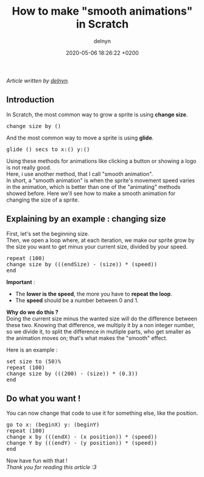 ﻿---
date: 2020-05-06 18:26:22 +0200
author: delnyn
title: How to make "smooth animations" in Scratch
image: images/Smooth-Anim.png

---
_Article written by [delnyn](https://scratch.mit.edu/users/delnyn/)._

## Introduction
In Scratch, the most common way to grow a sprite is using **change size**.
<pre class="ScratchBlocks">
change size by ()
</pre>

And the most common way to move a sprite is using **glide**.
<pre class="ScratchBlocks">
glide () secs to x:() y:()
</pre>

Using these methods for animations like clicking a button or showing a logo is not really good.  
Here, i use another method, that I call "smooth animation".  
In short, a "smooth animation" is when the sprite's movement speed varies in the animation, which is better than one of the "animating" methods showed before.
Here we'll see how to make a smooth animation for changing the size of a sprite.

## Explaining by an example : changing size
First, let's set the beginning size.  
Then, we open a loop where, at each iteration, we make our sprite grow by the size you want to get minus your current size, divided by your speed.
<pre class="ScratchBlocks">
repeat (100)
change size by (((endSize) - (size)) * (speed)) 
end
</pre>

**Important** :
* The **lower is the speed**, the more you have to **repeat the loop**.
* The **speed** should be a number between 0 and 1.

**Why do we do this ?**  
Doing the current size minus the wanted size will do the difference between these two. Knowing that difference, we multiply it by a non integer number, so we divide it, to split the difference in mutliple parts, who get smaller as the animation moves on; that's what makes the "smooth" effect.  
  
Here is an example : 
<pre class="ScratchBlocks">
set size to (50)%
repeat (100)
change size by (((200) - (size)) * (0.3)) 
end
</pre>

## Do what you want !
You can now change that code to use it for something else, like the position.
<pre class="ScratchBlocks">
go to x: (beginX) y: (beginY)
repeat (100)
change x by (((endX) - (x position)) * (speed)) 
change Y by (((endY) - (y position)) * (speed)) 
end
</pre>
Now have fun with that !  
*Thank you for reading this article :3*
